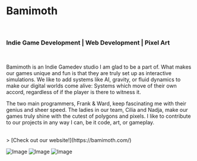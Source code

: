 # Bamimoth
<br>

### Indie Game Development | Web Development | Pixel Art 
<br>

Bamimoth is an Indie Gamedev studio I am glad to be a part of. What makes our games unique and fun is that they are truly set up as interactive simulations. We like to add systems like AI, gravity, or fluid dynamics to make our digital worlds come alive: Systems which move of their own accord, regardless of if the player is there to witness it. 

The two main programmers, Frank & Ward, keep fascinating me with their genius and sheer speed. 
The ladies in our team, Cilia and Nadja, make our games truly shine with the cutest of polygons and pixels. 
I like to contribute to our projects in any way I can, be it code, art, or gameplay. 

<br>
> [Check out our website!](https://bamimoth.com/)

![Image](portfolio/bamimoth/2.png)
![Image](portfolio/bamimoth/1.png)
![Image](portfolio/bamimoth/4.png)